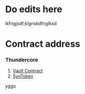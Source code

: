 # Do edits here
lkfngjsdf;klgnskdfnglksd

# Contract address
### Thundercore
1. [Vault Contract]()
2. [SynToken]()

yggu
